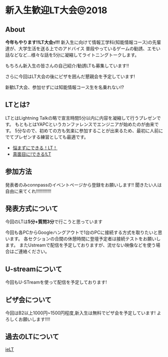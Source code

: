 # 新入生歓迎LT大会@2018

## About

**今年もやります!!LT大会ｯ!!!**
新入生に向けて情報工学科(知能情報コース)の先輩達が、大学生活を送る上でのアドバイス
普段やっているゲームの勧誘、エモい話などなど…様々な話を5分に凝縮してライトニングトークします。

もちろん新入生の皆さんの自己紹介/勧誘LTも募集しています!!

さらに今回はLT大会の後にピザを囲んだ懇親会を予定しています!

新歓LT大会、参加せずには知能情報コース生を名乗れない!?

## LTとは?

LTとはLightning Talkの略で宣言時間5分以内に内容を凝縮して行うプレゼンです。
もともとはYAPCというカンファレンスでエンジニアが始めたのが由来です。
5分なので、初めての方も気楽に参加することが出来るため、最初に人前にでてプレゼンする練習としても最適です。

- [悩まずにできる！LT！](http://ltthon-yapc2012.hachiojipm.org/howto.html)
- [真面目に!できる!LT](http://ltthon-yapc2012.hachiojipm.org/howto2.html)


## 参加方法

発表者のみconnpassのイベントページから登録をお願いします!!
聞きたい人は自由に来てくれ!!!!!!!!!!!!


## 発表方式について

今回のLTは**5分+質問3分**で行こうと思っています

今回も各PCからGoogleハングアウトで1台のPCに接続する方式を取りたいと思います。
各セクションの合間の休憩時間に登壇予定者は接続テストをお願いします。
またUstreamで配信を予定しておりますが、流せない映像などを使う場合はご連絡ください。

## U-streamについて

今回もU-STreamを使って配信を予定しております!

## ピザ会について

今回はB2以上1000円~1500円程度,新入生は無料でピザ会を予定しています!
よろしくお願いします!!!!

## 過去のLTについて

[ieLT](https://scrapbox.io/ie-ryukyu/ieLT)
